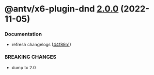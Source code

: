 # @antv/x6-plugin-dnd [2.0.0](https://github.com/antvis/x6/compare/@antv/x6-plugin-dnd@1.0.1...@antv/x6-plugin-dnd@2.0.0) (2022-11-05)


### Documentation

* refresh changelogs ([44f89a1](https://github.com/antvis/x6/commit/44f89a1e1a85513a9bf548be87be38e3cdc82574))


### BREAKING CHANGES

* dump to 2.0
